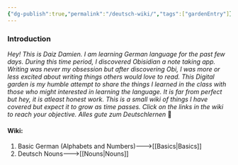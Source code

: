 ```yaml
---
{"dg-publish":true,"permalink":"/deutsch-wiki/","tags":["gardenEntry"]}
---
```



### Introduction

*Hey! This is Daiz Damien. I am learning German language for the past few days. During this time period, I discovered Obisidian a note taking app. Writing was never my obsession but after discovering Obi, I was more or less excited about writing things others would love to read. This Digital garden is my humble attempt to share the things I learned in the class with those who might interested in learning the language. It is far from perfect but hey, it is atleast honest work. This is a small wiki of things I have covered but expect it to grow as time passes. Click on the links in the wiki to reach your objective. Alles gute zum Deutschlernen* 🙂  
#### Wiki:
1) Basic German (Alphabets and Numbers)--->[[Basics\|Basics]]
2) Deutsch Nouns--->[[Nouns\|Nouns]]